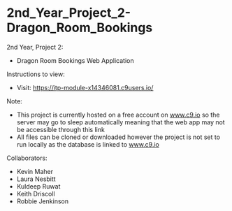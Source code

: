 # 2nd_Year_Project_2-Dragon_Room_Bookings
2nd Year, Project 2:
- Dragon Room Bookings Web Application

Instructions to view:
- Visit: https://itp-module-x14346081.c9users.io/

Note:
- This project is currently hosted on a free account on www.c9.io so the server may go to sleep automatically meaning that the web app may not be accessible through this link
- All files can be cloned or downloaded however the project is not set to run locally as the database is linked to www.c9.io

Collaborators:
- Kevin Maher
- Laura Nesbitt
- Kuldeep Ruwat
- Keith Driscoll
- Robbie Jenkinson
